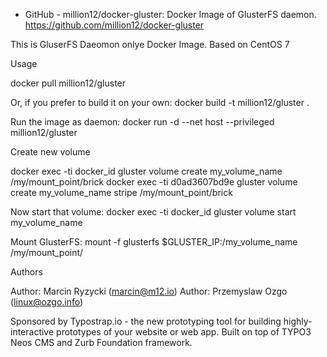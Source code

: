 

* GitHub - million12/docker-gluster: Docker Image of GlusterFS daemon. 
https://github.com/million12/docker-gluster


This is GluserFS Daeomon onlye Docker Image. Based on CentOS 7

Usage

docker pull million12/gluster

Or, if you prefer to build it on your own:
docker build -t million12/gluster .

Run the image as daemon:
docker run -d --net host --privileged million12/gluster

Create new volume

docker exec -ti docker_id gluster volume create my_volume_name /my/mount_point/brick
docker exec -ti d0ad3607bd9e gluster volume create my_volume_name stripe /my/mount_point/brick


Now start that volume:
docker exec -ti docker_id gluster volume start my_volume_name

Mount GlusterFS:
mount -f glusterfs $GLUSTER_IP:/my_volume_name /my/mount_point/

Authors

Author: Marcin Ryzycki (marcin@m12.io)
Author: Przemyslaw Ozgo (linux@ozgo.info)

Sponsored by Typostrap.io - the new prototyping tool for building highly-interactive prototypes of your website or web app. Built on top of TYPO3 Neos CMS and Zurb Foundation framework.